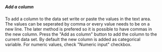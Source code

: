 <h5>Add a column</h5>
To add a column to the data set write or paste the values in the text area. The 
values can be seperated by comma or every value needs to be on a new line. The 
later method is prefered so it is possible to have commas in the new column. 
Press the "Add as column" button to add the column to the current data set. By 
default the new column is added as categorical variable. For numeric values, 
check "Numeric input" checkbox.
